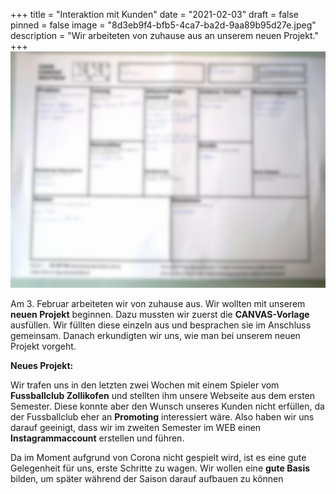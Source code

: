 +++
title = "Interaktion mit Kunden"
date = "2021-02-03"
draft = false
pinned = false
image = "8d3eb9f4-bfb5-4ca7-ba2d-9aa89b95d27e.jpeg"
description = "Wir arbeiteten von zuhause aus an unserem neuen Projekt."
+++
![](8d3eb9f4-bfb5-4ca7-ba2d-9aa89b95d27e.jpeg)

Am 3. Februar arbeiteten wir von zuhause aus. Wir wollten mit unserem **neuen Projekt** beginnen. Dazu mussten wir zuerst die **CANVAS-Vorlage** ausfüllen. Wir füllten diese einzeln aus und besprachen sie im Anschluss gemeinsam. Danach erkundigten wir uns, wie man bei unserem neuen Projekt vorgeht.

**Neues Projekt:**

Wir trafen uns in den letzten zwei Wochen mit einem Spieler vom **Fussballclub Zollikofen** und stellten ihm unsere Webseite aus dem ersten Semester. Diese konnte aber den Wunsch unseres Kunden nicht erfüllen, da der Fussballclub eher an **Promoting** interessiert wäre. Also haben wir uns darauf geeinigt, dass wir im zweiten Semester im WEB einen **Instagrammaccount** erstellen und führen.

 Da im Moment aufgrund von Corona nicht gespielt wird, ist es eine gute Gelegenheit für uns, erste Schritte zu wagen. Wir wollen eine **gute Basis** bilden, um später während der Saison darauf aufbauen zu können